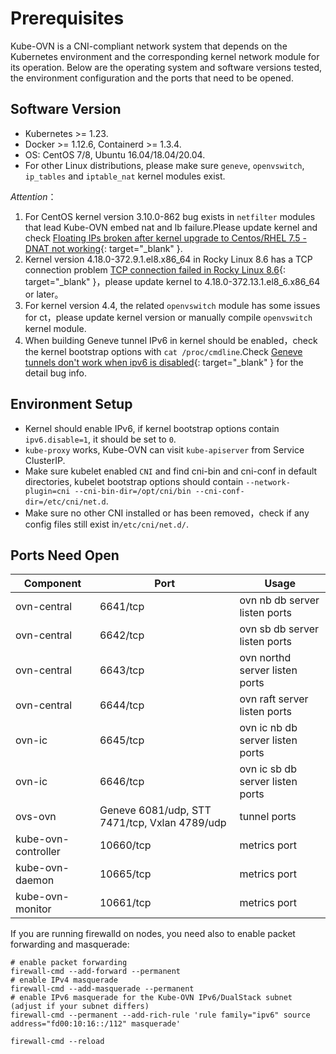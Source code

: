 # Prerequisites

Kube-OVN is a CNI-compliant network system that depends on the Kubernetes environment and
the corresponding kernel network module for its operation.
Below are the operating system and software versions tested,
the environment configuration and the ports that need to be opened.

## Software Version

- Kubernetes >= 1.23.
- Docker >= 1.12.6, Containerd >= 1.3.4.
- OS: CentOS 7/8, Ubuntu 16.04/18.04/20.04.
- For other Linux distributions, please make sure `geneve`, `openvswitch`, `ip_tables` and `iptable_nat` kernel modules exist.

*Attention*：

1. For CentOS kernel version 3.10.0-862 bug exists in `netfilter` modules that lead Kube-OVN embed nat and lb failure.Please update kernel and check [Floating IPs broken after kernel upgrade to Centos/RHEL 7.5 - DNAT not working](https://bugs.launchpad.net/neutron/+bug/1776778){: target="_blank" }.
2. Kernel version 4.18.0-372.9.1.el8.x86_64 in Rocky Linux 8.6 has a TCP connection problem [TCP connection failed in Rocky Linux 8.6](https://github.com/kubeovn/kube-ovn/issues/1647){: target="_blank" }，please update kernel to 4.18.0-372.13.1.el8_6.x86_64 or later。
3. For kernel version 4.4, the related `openvswitch` module has some issues for ct，please update kernel version or manually compile `openvswitch` kernel module.
4. When building Geneve tunnel IPv6 in kernel should be enabled，check the kernel bootstrap options with `cat /proc/cmdline`.Check [Geneve tunnels don't work when ipv6 is disabled](https://bugs.launchpad.net/ubuntu/+source/linux/+bug/1794232){: target="_blank" } for the detail bug info.

## Environment Setup

- Kernel should enable IPv6, if kernel bootstrap options contain `ipv6.disable=1`, it should be set to `0`.
- `kube-proxy` works, Kube-OVN can visit `kube-apiserver` from Service ClusterIP.
- Make sure kubelet enabled `CNI` and find cni-bin and cni-conf in default directories, kubelet bootstrap options should contain `--network-plugin=cni --cni-bin-dir=/opt/cni/bin --cni-conf-dir=/etc/cni/net.d`.
- Make sure no other CNI installed or has been removed，check if any config files still exist in`/etc/cni/net.d/`.

## Ports Need Open

| Component           | Port                                          | Usage                               |
| ------------------- | --------------------------------------------- | ----------------------------------- |
| ovn-central         | 6641/tcp                                      | ovn nb db server listen ports       |
| ovn-central         | 6642/tcp                                      | ovn sb db server listen ports       |
| ovn-central         | 6643/tcp                                      | ovn northd server listen ports      |
| ovn-central         | 6644/tcp                                      | ovn raft server listen ports        |
| ovn-ic              | 6645/tcp                                      | ovn ic nb db server listen ports    |
| ovn-ic              | 6646/tcp                                      | ovn ic sb db server listen ports    |
| ovs-ovn             | Geneve 6081/udp, STT 7471/tcp, Vxlan 4789/udp | tunnel ports                        |
| kube-ovn-controller | 10660/tcp                                     | metrics port                        |
| kube-ovn-daemon     | 10665/tcp                                     | metrics port                        |
| kube-ovn-monitor    | 10661/tcp                                     | metrics port                        |

If you are running firewalld on nodes, you need also to enable packet forwarding and masquerade:

```shell
# enable packet forwarding
firewall-cmd --add-forward --permanent
# enable IPv4 masquerade
firewall-cmd --add-masquerade --permanent
# enable IPv6 masquerade for the Kube-OVN IPv6/DualStack subnet (adjust if your subnet differs)
firewall-cmd --permanent --add-rich-rule 'rule family="ipv6" source address="fd00:10:16::/112" masquerade'

firewall-cmd --reload
```
